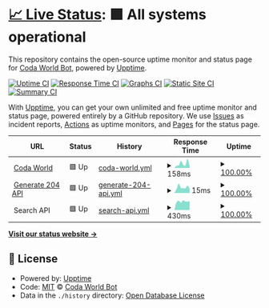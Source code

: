 # [📈 Live Status](https://uptime.coda.world): <!--live status--> **🟩 All systems operational**

This repository contains the open-source uptime monitor and status page for [Coda World Bot](https://coda.world), powered by [Upptime](https://github.com/upptime/upptime).

[![Uptime CI](https://github.com/koj-co/upptime/workflows/Uptime%20CI/badge.svg)](https://github.com/koj-co/upptime/actions?query=workflow%3A%22Uptime+CI%22)
[![Response Time CI](https://github.com/koj-co/upptime/workflows/Response%20Time%20CI/badge.svg)](https://github.com/koj-co/upptime/actions?query=workflow%3A%22Response+Time+CI%22)
[![Graphs CI](https://github.com/koj-co/upptime/workflows/Graphs%20CI/badge.svg)](https://github.com/koj-co/upptime/actions?query=workflow%3A%22Graphs+CI%22)
[![Static Site CI](https://github.com/koj-co/upptime/workflows/Static%20Site%20CI/badge.svg)](https://github.com/koj-co/upptime/actions?query=workflow%3A%22Static+Site+CI%22)
[![Summary CI](https://github.com/koj-co/upptime/workflows/Summary%20CI/badge.svg)](https://github.com/koj-co/upptime/actions?query=workflow%3A%22Summary+CI%22)

With [Upptime](https://upptime.js.org), you can get your own unlimited and free uptime monitor and status page, powered entirely by a GitHub repository. We use [Issues](https://github.com/Coda-World-Bot/Uptime/issues) as incident reports, [Actions](https://github.com/Coda-World-Bot/Uptime/actions) as uptime monitors, and [Pages](https://uptime.coda.world) for the status page.

<!--start: status pages-->
<!-- This summary is generated by Upptime (https://github.com/upptime/upptime) -->
<!-- Do not edit this manually, your changes will be overwritten -->
<!-- prettier-ignore -->
| URL | Status | History | Response Time | Uptime |
| --- | ------ | ------- | ------------- | ------ |
| <img alt="" src="https://favicons.githubusercontent.com/coda.world" height="13"> [Coda World](https://coda.world) | 🟩 Up | [coda-world.yml](https://github.com/Coda-World-Bot/Uptime/commits/HEAD/history/coda-world.yml) | <details><summary><img alt="Response time graph" src="./graphs/coda-world/response-time-week.png" height="20"> 158ms</summary><br><a href="https://uptime.coda.world/history/coda-world"><img alt="Response time 191" src="https://img.shields.io/endpoint?url=https%3A%2F%2Fraw.githubusercontent.com%2FCoda-World-Bot%2FUptime%2FHEAD%2Fapi%2Fcoda-world%2Fresponse-time.json"></a><br><a href="https://uptime.coda.world/history/coda-world"><img alt="24-hour response time 86" src="https://img.shields.io/endpoint?url=https%3A%2F%2Fraw.githubusercontent.com%2FCoda-World-Bot%2FUptime%2FHEAD%2Fapi%2Fcoda-world%2Fresponse-time-day.json"></a><br><a href="https://uptime.coda.world/history/coda-world"><img alt="7-day response time 158" src="https://img.shields.io/endpoint?url=https%3A%2F%2Fraw.githubusercontent.com%2FCoda-World-Bot%2FUptime%2FHEAD%2Fapi%2Fcoda-world%2Fresponse-time-week.json"></a><br><a href="https://uptime.coda.world/history/coda-world"><img alt="30-day response time 185" src="https://img.shields.io/endpoint?url=https%3A%2F%2Fraw.githubusercontent.com%2FCoda-World-Bot%2FUptime%2FHEAD%2Fapi%2Fcoda-world%2Fresponse-time-month.json"></a><br><a href="https://uptime.coda.world/history/coda-world"><img alt="1-year response time 191" src="https://img.shields.io/endpoint?url=https%3A%2F%2Fraw.githubusercontent.com%2FCoda-World-Bot%2FUptime%2FHEAD%2Fapi%2Fcoda-world%2Fresponse-time-year.json"></a></details> | <details><summary><a href="https://uptime.coda.world/history/coda-world">100.00%</a></summary><a href="https://uptime.coda.world/history/coda-world"><img alt="All-time uptime 100.00%" src="https://img.shields.io/endpoint?url=https%3A%2F%2Fraw.githubusercontent.com%2FCoda-World-Bot%2FUptime%2FHEAD%2Fapi%2Fcoda-world%2Fuptime.json"></a><br><a href="https://uptime.coda.world/history/coda-world"><img alt="24-hour uptime 100.00%" src="https://img.shields.io/endpoint?url=https%3A%2F%2Fraw.githubusercontent.com%2FCoda-World-Bot%2FUptime%2FHEAD%2Fapi%2Fcoda-world%2Fuptime-day.json"></a><br><a href="https://uptime.coda.world/history/coda-world"><img alt="7-day uptime 100.00%" src="https://img.shields.io/endpoint?url=https%3A%2F%2Fraw.githubusercontent.com%2FCoda-World-Bot%2FUptime%2FHEAD%2Fapi%2Fcoda-world%2Fuptime-week.json"></a><br><a href="https://uptime.coda.world/history/coda-world"><img alt="30-day uptime 100.00%" src="https://img.shields.io/endpoint?url=https%3A%2F%2Fraw.githubusercontent.com%2FCoda-World-Bot%2FUptime%2FHEAD%2Fapi%2Fcoda-world%2Fuptime-month.json"></a><br><a href="https://uptime.coda.world/history/coda-world"><img alt="1-year uptime 100.00%" src="https://img.shields.io/endpoint?url=https%3A%2F%2Fraw.githubusercontent.com%2FCoda-World-Bot%2FUptime%2FHEAD%2Fapi%2Fcoda-world%2Fuptime-year.json"></a></details>
| <img alt="" src="https://favicons.githubusercontent.com/coda.world" height="13"> [Generate 204 API](https://coda.world/generate_204) | 🟩 Up | [generate-204-api.yml](https://github.com/Coda-World-Bot/Uptime/commits/HEAD/history/generate-204-api.yml) | <details><summary><img alt="Response time graph" src="./graphs/generate-204-api/response-time-week.png" height="20"> 15ms</summary><br><a href="https://uptime.coda.world/history/generate-204-api"><img alt="Response time 21" src="https://img.shields.io/endpoint?url=https%3A%2F%2Fraw.githubusercontent.com%2FCoda-World-Bot%2FUptime%2FHEAD%2Fapi%2Fgenerate-204-api%2Fresponse-time.json"></a><br><a href="https://uptime.coda.world/history/generate-204-api"><img alt="24-hour response time 16" src="https://img.shields.io/endpoint?url=https%3A%2F%2Fraw.githubusercontent.com%2FCoda-World-Bot%2FUptime%2FHEAD%2Fapi%2Fgenerate-204-api%2Fresponse-time-day.json"></a><br><a href="https://uptime.coda.world/history/generate-204-api"><img alt="7-day response time 15" src="https://img.shields.io/endpoint?url=https%3A%2F%2Fraw.githubusercontent.com%2FCoda-World-Bot%2FUptime%2FHEAD%2Fapi%2Fgenerate-204-api%2Fresponse-time-week.json"></a><br><a href="https://uptime.coda.world/history/generate-204-api"><img alt="30-day response time 20" src="https://img.shields.io/endpoint?url=https%3A%2F%2Fraw.githubusercontent.com%2FCoda-World-Bot%2FUptime%2FHEAD%2Fapi%2Fgenerate-204-api%2Fresponse-time-month.json"></a><br><a href="https://uptime.coda.world/history/generate-204-api"><img alt="1-year response time 21" src="https://img.shields.io/endpoint?url=https%3A%2F%2Fraw.githubusercontent.com%2FCoda-World-Bot%2FUptime%2FHEAD%2Fapi%2Fgenerate-204-api%2Fresponse-time-year.json"></a></details> | <details><summary><a href="https://uptime.coda.world/history/generate-204-api">100.00%</a></summary><a href="https://uptime.coda.world/history/generate-204-api"><img alt="All-time uptime 100.00%" src="https://img.shields.io/endpoint?url=https%3A%2F%2Fraw.githubusercontent.com%2FCoda-World-Bot%2FUptime%2FHEAD%2Fapi%2Fgenerate-204-api%2Fuptime.json"></a><br><a href="https://uptime.coda.world/history/generate-204-api"><img alt="24-hour uptime 100.00%" src="https://img.shields.io/endpoint?url=https%3A%2F%2Fraw.githubusercontent.com%2FCoda-World-Bot%2FUptime%2FHEAD%2Fapi%2Fgenerate-204-api%2Fuptime-day.json"></a><br><a href="https://uptime.coda.world/history/generate-204-api"><img alt="7-day uptime 100.00%" src="https://img.shields.io/endpoint?url=https%3A%2F%2Fraw.githubusercontent.com%2FCoda-World-Bot%2FUptime%2FHEAD%2Fapi%2Fgenerate-204-api%2Fuptime-week.json"></a><br><a href="https://uptime.coda.world/history/generate-204-api"><img alt="30-day uptime 100.00%" src="https://img.shields.io/endpoint?url=https%3A%2F%2Fraw.githubusercontent.com%2FCoda-World-Bot%2FUptime%2FHEAD%2Fapi%2Fgenerate-204-api%2Fuptime-month.json"></a><br><a href="https://uptime.coda.world/history/generate-204-api"><img alt="1-year uptime 100.00%" src="https://img.shields.io/endpoint?url=https%3A%2F%2Fraw.githubusercontent.com%2FCoda-World-Bot%2FUptime%2FHEAD%2Fapi%2Fgenerate-204-api%2Fuptime-year.json"></a></details>
| <img alt="" src="https://favicons.githubusercontent.com/coda.world" height="13"> Search API | 🟩 Up | [search-api.yml](https://github.com/Coda-World-Bot/Uptime/commits/HEAD/history/search-api.yml) | <details><summary><img alt="Response time graph" src="./graphs/search-api/response-time-week.png" height="20"> 430ms</summary><br><a href="https://uptime.coda.world/history/search-api"><img alt="Response time 477" src="https://img.shields.io/endpoint?url=https%3A%2F%2Fraw.githubusercontent.com%2FCoda-World-Bot%2FUptime%2FHEAD%2Fapi%2Fsearch-api%2Fresponse-time.json"></a><br><a href="https://uptime.coda.world/history/search-api"><img alt="24-hour response time 458" src="https://img.shields.io/endpoint?url=https%3A%2F%2Fraw.githubusercontent.com%2FCoda-World-Bot%2FUptime%2FHEAD%2Fapi%2Fsearch-api%2Fresponse-time-day.json"></a><br><a href="https://uptime.coda.world/history/search-api"><img alt="7-day response time 430" src="https://img.shields.io/endpoint?url=https%3A%2F%2Fraw.githubusercontent.com%2FCoda-World-Bot%2FUptime%2FHEAD%2Fapi%2Fsearch-api%2Fresponse-time-week.json"></a><br><a href="https://uptime.coda.world/history/search-api"><img alt="30-day response time 430" src="https://img.shields.io/endpoint?url=https%3A%2F%2Fraw.githubusercontent.com%2FCoda-World-Bot%2FUptime%2FHEAD%2Fapi%2Fsearch-api%2Fresponse-time-month.json"></a><br><a href="https://uptime.coda.world/history/search-api"><img alt="1-year response time 477" src="https://img.shields.io/endpoint?url=https%3A%2F%2Fraw.githubusercontent.com%2FCoda-World-Bot%2FUptime%2FHEAD%2Fapi%2Fsearch-api%2Fresponse-time-year.json"></a></details> | <details><summary><a href="https://uptime.coda.world/history/search-api">100.00%</a></summary><a href="https://uptime.coda.world/history/search-api"><img alt="All-time uptime 100.00%" src="https://img.shields.io/endpoint?url=https%3A%2F%2Fraw.githubusercontent.com%2FCoda-World-Bot%2FUptime%2FHEAD%2Fapi%2Fsearch-api%2Fuptime.json"></a><br><a href="https://uptime.coda.world/history/search-api"><img alt="24-hour uptime 100.00%" src="https://img.shields.io/endpoint?url=https%3A%2F%2Fraw.githubusercontent.com%2FCoda-World-Bot%2FUptime%2FHEAD%2Fapi%2Fsearch-api%2Fuptime-day.json"></a><br><a href="https://uptime.coda.world/history/search-api"><img alt="7-day uptime 100.00%" src="https://img.shields.io/endpoint?url=https%3A%2F%2Fraw.githubusercontent.com%2FCoda-World-Bot%2FUptime%2FHEAD%2Fapi%2Fsearch-api%2Fuptime-week.json"></a><br><a href="https://uptime.coda.world/history/search-api"><img alt="30-day uptime 100.00%" src="https://img.shields.io/endpoint?url=https%3A%2F%2Fraw.githubusercontent.com%2FCoda-World-Bot%2FUptime%2FHEAD%2Fapi%2Fsearch-api%2Fuptime-month.json"></a><br><a href="https://uptime.coda.world/history/search-api"><img alt="1-year uptime 100.00%" src="https://img.shields.io/endpoint?url=https%3A%2F%2Fraw.githubusercontent.com%2FCoda-World-Bot%2FUptime%2FHEAD%2Fapi%2Fsearch-api%2Fuptime-year.json"></a></details>

<!--end: status pages-->

[**Visit our status website →**](https://uptime.coda.world)

## 📄 License

- Powered by: [Upptime](https://github.com/upptime/upptime)
- Code: [MIT](./LICENSE) © [Coda World Bot](https://coda.world)
- Data in the `./history` directory: [Open Database License](https://opendatacommons.org/licenses/odbl/1-0/)
